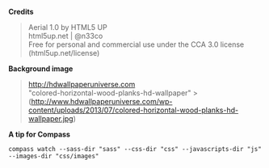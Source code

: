 **Credits**

>Aerial 1.0 by HTML5 UP  
>html5up.net | @n33co  
>Free for personal and commercial use under the CCA 3.0 license (html5up.net/license)

**Background image**

>http://hdwallpaperuniverse.com  
>"colored-horizontal-wood-planks-hd-wallpaper"   >(http://www.hdwallpaperuniverse.com/wp-content/uploads/2013/07/colored-horizontal-wood-planks-hd-wallpaper.jpg)

**A tip for Compass**

```
compass watch --sass-dir "sass" --css-dir "css" --javascripts-dir "js" --images-dir "css/images"
```
